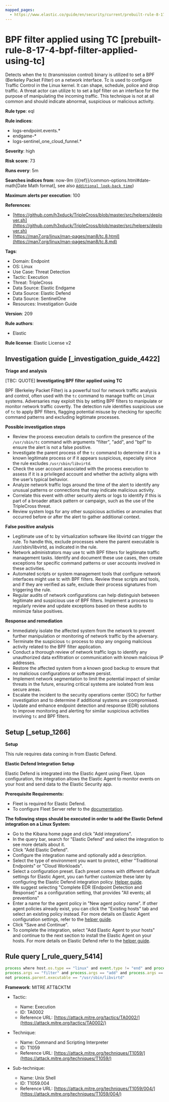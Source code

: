 ```yaml
---
mapped_pages:
  - https://www.elastic.co/guide/en/security/current/prebuilt-rule-8-17-4-bpf-filter-applied-using-tc.html
---
```


# BPF filter applied using TC [prebuilt-rule-8-17-4-bpf-filter-applied-using-tc]

Detects when the tc (transmission control) binary is utilized to set a BPF (Berkeley Packet Filter) on a network interface. Tc is used to configure Traffic Control in the Linux kernel. It can shape, schedule, police and drop traffic. A threat actor can utilize tc to set a bpf filter on an interface for the purpose of manipulating the incoming traffic. This technique is not at all common and should indicate abnormal, suspicious or malicious activity.

**Rule type**: eql

**Rule indices**:

* logs-endpoint.events.*
* endgame-*
* logs-sentinel_one_cloud_funnel.*

**Severity**: high

**Risk score**: 73

**Runs every**: 5m

**Searches indices from**: now-9m ({{ref}}/common-options.html#date-math[Date Math format], see also [`Additional look-back time`](docs-content://solutions/security/detect-and-alert/create-detection-rule.md#rule-schedule))

**Maximum alerts per execution**: 100

**References**:

* [https://github.com/h3xduck/TripleCross/blob/master/src/helpers/deployer.sh](https://github.com/h3xduck/TripleCross/blob/master/src/helpers/deployer.sh)
* [https://man7.org/linux/man-pages/man8/tc.8.html](https://man7.org/linux/man-pages/man8/tc.8.md)

**Tags**:

* Domain: Endpoint
* OS: Linux
* Use Case: Threat Detection
* Tactic: Execution
* Threat: TripleCross
* Data Source: Elastic Endgame
* Data Source: Elastic Defend
* Data Source: SentinelOne
* Resources: Investigation Guide

**Version**: 209

**Rule authors**:

* Elastic

**Rule license**: Elastic License v2

## Investigation guide [_investigation_guide_4422]

**Triage and analysis**

[TBC: QUOTE]
**Investigating BPF filter applied using TC**

BPF (Berkeley Packet Filter) is a powerful tool for network traffic analysis and control, often used with the `tc` command to manage traffic on Linux systems. Adversaries may exploit this by setting BPF filters to manipulate or monitor network traffic covertly. The detection rule identifies suspicious use of `tc` to apply BPF filters, flagging potential misuse by checking for specific command patterns and excluding legitimate processes.

**Possible investigation steps**

* Review the process execution details to confirm the presence of the `/usr/sbin/tc` command with arguments "filter", "add", and "bpf" to ensure the alert is not a false positive.
* Investigate the parent process of the `tc` command to determine if it is a known legitimate process or if it appears suspicious, especially since the rule excludes `/usr/sbin/libvirtd`.
* Check the user account associated with the process execution to assess if it is a privileged account and whether the activity aligns with the user’s typical behavior.
* Analyze network traffic logs around the time of the alert to identify any unusual patterns or connections that may indicate malicious activity.
* Correlate this event with other security alerts or logs to identify if this is part of a broader attack pattern or campaign, such as the use of the TripleCross threat.
* Review system logs for any other suspicious activities or anomalies that occurred before or after the alert to gather additional context.

**False positive analysis**

* Legitimate use of tc by virtualization software like libvirtd can trigger the rule. To handle this, exclude processes where the parent executable is /usr/sbin/libvirtd, as indicated in the rule.
* Network administrators may use tc with BPF filters for legitimate traffic management tasks. Identify and document these use cases, then create exceptions for specific command patterns or user accounts involved in these activities.
* Automated scripts or system management tools that configure network interfaces might use tc with BPF filters. Review these scripts and tools, and if they are verified as safe, exclude their process signatures from triggering the rule.
* Regular audits of network configurations can help distinguish between legitimate and suspicious use of BPF filters. Implement a process to regularly review and update exceptions based on these audits to minimize false positives.

**Response and remediation**

* Immediately isolate the affected system from the network to prevent further manipulation or monitoring of network traffic by the adversary.
* Terminate the suspicious `tc` process to stop any ongoing malicious activity related to the BPF filter application.
* Conduct a thorough review of network traffic logs to identify any unauthorized data exfiltration or communication with known malicious IP addresses.
* Restore the affected system from a known good backup to ensure that no malicious configurations or software persist.
* Implement network segmentation to limit the potential impact of similar threats in the future, ensuring critical systems are isolated from less secure areas.
* Escalate the incident to the security operations center (SOC) for further investigation and to determine if additional systems are compromised.
* Update and enhance endpoint detection and response (EDR) solutions to improve monitoring and alerting for similar suspicious activities involving `tc` and BPF filters.


## Setup [_setup_1266]

**Setup**

This rule requires data coming in from Elastic Defend.

**Elastic Defend Integration Setup**

Elastic Defend is integrated into the Elastic Agent using Fleet. Upon configuration, the integration allows the Elastic Agent to monitor events on your host and send data to the Elastic Security app.

**Prerequisite Requirements:**

* Fleet is required for Elastic Defend.
* To configure Fleet Server refer to the [documentation](docs-content://reference/ingestion-tools/fleet/fleet-server.md).

**The following steps should be executed in order to add the Elastic Defend integration on a Linux System:**

* Go to the Kibana home page and click "Add integrations".
* In the query bar, search for "Elastic Defend" and select the integration to see more details about it.
* Click "Add Elastic Defend".
* Configure the integration name and optionally add a description.
* Select the type of environment you want to protect, either "Traditional Endpoints" or "Cloud Workloads".
* Select a configuration preset. Each preset comes with different default settings for Elastic Agent, you can further customize these later by configuring the Elastic Defend integration policy. [Helper guide](docs-content://solutions/security/configure-elastic-defend/configure-an-integration-policy-for-elastic-defend.md).
* We suggest selecting "Complete EDR (Endpoint Detection and Response)" as a configuration setting, that provides "All events; all preventions"
* Enter a name for the agent policy in "New agent policy name". If other agent policies already exist, you can click the "Existing hosts" tab and select an existing policy instead. For more details on Elastic Agent configuration settings, refer to the [helper guide](docs-content://reference/ingestion-tools/fleet/agent-policy.md).
* Click "Save and Continue".
* To complete the integration, select "Add Elastic Agent to your hosts" and continue to the next section to install the Elastic Agent on your hosts. For more details on Elastic Defend refer to the [helper guide](docs-content://solutions/security/configure-elastic-defend/install-elastic-defend.md).


## Rule query [_rule_query_5414]

```js
process where host.os.type == "linux" and event.type != "end" and process.executable == "/usr/sbin/tc" and
process.args == "filter" and process.args == "add" and process.args == "bpf" and
not process.parent.executable == "/usr/sbin/libvirtd"
```

**Framework**: MITRE ATT&CKTM

* Tactic:

    * Name: Execution
    * ID: TA0002
    * Reference URL: [https://attack.mitre.org/tactics/TA0002/](https://attack.mitre.org/tactics/TA0002/)

* Technique:

    * Name: Command and Scripting Interpreter
    * ID: T1059
    * Reference URL: [https://attack.mitre.org/techniques/T1059/](https://attack.mitre.org/techniques/T1059/)

* Sub-technique:

    * Name: Unix Shell
    * ID: T1059.004
    * Reference URL: [https://attack.mitre.org/techniques/T1059/004/](https://attack.mitre.org/techniques/T1059/004/)



